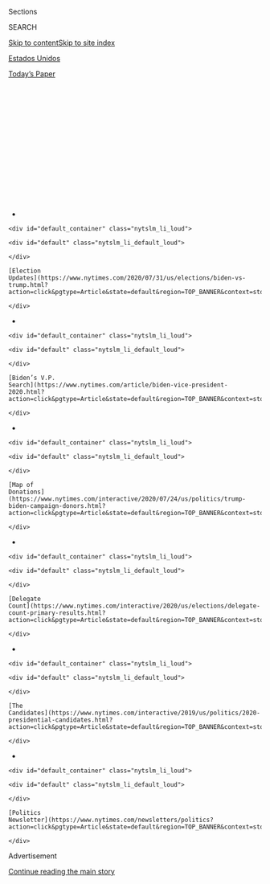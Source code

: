 <div id="app">

<div id="standalone-header">

<div class="interactive-masthead NYTAppHideMasthead css-qz70u6 e1suatyy0">

<div class="section css-ui9rw0 e1suatyy2">

<div class="css-eph4ug er09x8g0">

<div class="css-6n7j50">

</div>

<span class="css-1dv1kvn">Sections</span>

<div class="css-10488qs">

<span class="css-1dv1kvn">SEARCH</span>

</div>

[Skip to content](#site-content)[Skip to site index](#site-index)

</div>

<div id="masthead-section-label" class="css-1wr3we4 eaxe0e00">

[Estados
Unidos](https://www.nytimes.com/es/section/estados-unidos)

</div>

<div class="css-10698na e1huz5gh0">

</div>

</div>

<div id="masthead-bar-one" class="section hasLinks css-15hmgas e1csuq9d3">

<div class="css-uqyvli e1csuq9d0">

</div>

<div class="css-1uqjmks e1csuq9d1">

</div>

<div class="css-9e9ivx">

[](https://myaccount.nytimes.com/auth/login?response_type=cookie&client_id=vi)

</div>

<div class="css-1bvtpon e1csuq9d2">

[Today’s
Paper](https://www.nytimes.com/section/todayspaper)

</div>

</div>

</div>

<div class="css-1aor85t" style="opacity:0.000000001;z-index:-1;visibility:hidden">

<div class="css-1hqnpie">

<div class="css-epjblv">

<span class="css-17xtcya">[Estados
Unidos](/es/section/estados-unidos)</span><span class="css-x15j1o">|</span><span class="css-fwqvlz">Donald
Trump: Quién es y qué
representa</span>

</div>

<div class="css-k008qs">

<div class="css-1iwv8en">

<span class="css-18z7m18"></span>

<div>

</div>

</div>

<span class="css-1n6z4y">https://nyti.ms/2CukH44</span>

<div class="css-1705lsu">

<div class="css-4xjgmj">

<div class="css-4skfbu" data-role="toolbar" data-aria-label="Social Media Share buttons, Save button, and Comments Panel with current comment count" data-testid="share-tools">

  - 
  - 
  - 
  - 
    
    <div class="css-6n7j50">
    
    </div>

  - 
  - 

</div>

</div>

</div>

</div>

</div>

</div>

<div id="NYT_TOP_BANNER_REGION" class="css-mij9hh">

<div>

<div id="styln-elections-notifications-menu" class="section interactive-content interactive-size-medium css-1xxkt5x">

<div class="css-17ih8de interactive-body">

<div class="nytslm_innerContainer" data-aria-live="polite">

<div class="nytslm_title">

</div>

  - 
    
    <div id="default_container" class="nytslm_li_loud">
    
    <div id="default" class="nytslm_li_default_loud">
    
    </div>
    
    [Election
    Updates](https://www.nytimes.com/2020/07/31/us/elections/biden-vs-trump.html?action=click&pgtype=Article&state=default&region=TOP_BANNER&context=storylines_menu)
    
    </div>

  - 
    
    <div id="default_container" class="nytslm_li_loud">
    
    <div id="default" class="nytslm_li_default_loud">
    
    </div>
    
    [Biden’s V.P.
    Search](https://www.nytimes.com/article/biden-vice-president-2020.html?action=click&pgtype=Article&state=default&region=TOP_BANNER&context=storylines_menu)
    
    </div>

  - 
    
    <div id="default_container" class="nytslm_li_loud">
    
    <div id="default" class="nytslm_li_default_loud">
    
    </div>
    
    [Map of
    Donations](https://www.nytimes.com/interactive/2020/07/24/us/politics/trump-biden-campaign-donors.html?action=click&pgtype=Article&state=default&region=TOP_BANNER&context=storylines_menu)
    
    </div>

  - 
    
    <div id="default_container" class="nytslm_li_loud">
    
    <div id="default" class="nytslm_li_default_loud">
    
    </div>
    
    [Delegate
    Count](https://www.nytimes.com/interactive/2020/us/elections/delegate-count-primary-results.html?action=click&pgtype=Article&state=default&region=TOP_BANNER&context=storylines_menu)
    
    </div>

  - 
    
    <div id="default_container" class="nytslm_li_loud">
    
    <div id="default" class="nytslm_li_default_loud">
    
    </div>
    
    [The
    Candidates](https://www.nytimes.com/interactive/2019/us/politics/2020-presidential-candidates.html?action=click&pgtype=Article&state=default&region=TOP_BANNER&context=storylines_menu)
    
    </div>

  - 
    
    <div id="default_container" class="nytslm_li_loud">
    
    <div id="default" class="nytslm_li_default_loud">
    
    </div>
    
    [Politics
    Newsletter](https://www.nytimes.com/newsletters/politics?action=click&pgtype=Article&state=default&region=TOP_BANNER&context=storylines_menu)
    
    </div>

</div>

</div>

</div>

</div>

</div>

<div id="top-wrapper" class="css-1sy8kpn">

<div id="top-slug" class="css-l9onyx">

Advertisement

</div>

[Continue reading the main
story](#after-top)

<div class="ad top-wrapper" style="text-align:center;height:100%;display:block;min-height:250px">

<div id="top" class="place-ad" data-position="top" data-size-key="top">

</div>

</div>

<div id="after-top">

</div>

</div>

<div class="css-11kjks6" data-role="region" data-aria-label="comments panel" tabindex="-1">

<div class="css-1h21wu5">

<div class="css-akb3vb">

<div>

<div class="css-1yip8nf">

## [Comments](#commentsContainer)

[Donald Trump: Quién es y qué representa]()[Skip to Comments]()

<div class="css-c32q7m">

The comments section is closed. To submit a letter to the editor for
publication, write to <letters@nytimes.com>.

</div>

</div>

<div class="css-1bxnhxc">

</div>

<div class="css-1yip8nf">

</div>

</div>

</div>

</div>

</div>

</div>

<div id="site-content" data-role="main">

# Donald Trump: Quién es y qué representa

<div class="css-1vegfwe interactive-byline-container">

Por [<span class="css-1baulvz last-byline" itemprop="name">Annie
Karni</span>](https://www.nytimes.com/by/annie-karni)Updated Jun 25,
2020

</div>

<div class="css-1vegfwe interactive-translations-container">

<div class="css-1rk3c06">

[Read in
English](https://www.nytimes.com/interactive/2020/us/elections/donald-trump.html "Read in English")

</div>

</div>

<div id="interactive-standalone-sharetools" class="css-wkcogx">

<div>

<div class="interactive-sharetools css-9z2bwm" data-role="toolbar" data-aria-label="Social Media Share buttons, Save button, and Comments Panel with current comment count" data-testid="share-tools">

  - 
  - 
  - 
  - 
    
    <div class="css-6n7j50">
    
    </div>

  - *<span class="css-1dtr3u3">+</span>*

</div>

</div>

</div>

<div id="donald-trump-elecciones" class="section interactive-standard interactive-content interactive-size-scoop css-1davkue" data-id="100000007237190">

<div class="css-17ih8de interactive-body">

<div data-prd-dropzone-below-masthead="100000006700124">

</div>

<div class="g-story g-freebird g-max-limit" data-preview-slug="2019-03-10-vi-freebird">

<div class="g-section g-candidate-top">

<div class="g-inner-wrap">

## <span class="g-kicker-text">[Candidatos 2020](https://www.nytimes.com/interactive/2019/us/politics/2020-presidential-candidates.html) </span> <span class="g-party-label" style="color:#cf222c;">Titular republicano </span>

<div class="g-text-wrap">

# Donald Trump

El presidente número 45 de Estados Unidos, un líder profundamente
divisivo, se postuló para la reelección con una plataforma basada en la
inmigración, el comercio y la economía. Después llegó la crisis del
coronavirus.

</div>

</div>

<div class="g-image-wrap">

![Donald
Trump](https://static01.nyt.com/packages/flash/multimedia/ICONS/transparent.png)

</div>

</div>

<div class="g-section g-basics">

## ¿Quién es Donald Trump?

<div class="g-bullets">

Tiene 73 años.

Nacido en Queens; recientemente cambió su residencia principal de
Manhattan a Palm Beach, Florida.

45°. presidente de Estados Unidos.

Ex presentador de programas de telerrealidad y promotor inmobiliario.
Nunca se postuló para un cargo político hasta su campaña presidencial de
2016.

</div>

</div>

<div class="g-section g-issues">

## Temas clave de Trump

El manejo de Trump de la pandemia del coronavirus no ha sido un tema
definitorio de su presidencia durante tanto tiempo, pero es probable que
la forma en que su gobierno ha respondido ante la crisis sea crucial no
solo para su legado, sino también para la forma en que algunos votantes
indecisos que aún están receptivos tanto al presidente como a [Joe
Biden](https://www.nytimes.com/interactive/2020/07/13/espanol/mundo/joe-biden-elecciones.html%0A)
tomen su decisión en noviembre.

Antes de que la crisis del coronavirus ocupara a su Casa Blanca, su
grito de guerra de 2016 de “construir el muro” aún resonaba en su
campaña de reelección. La construcción de un muro a lo largo de la
frontera sur del país, destinado a detener el flujo de inmigrantes
indocumentados hacia al país,[ha ido
lenta,](https://www.nytimes.com/2019/11/08/us/border-wall-texas.html)pero
su postura dura ante la inmigración ha seguido siendo uno de los asuntos
políticos que animan a su base. Trump incluso ha tratado de usar el tema
migratorio como una forma de distraer la atención frente a las críticas
que se le han hecho a su gobierno debido al manejo de la pandemia.

Trump también ha convertido en prioridad la eliminación de las
regulaciones federales, con un énfasis [en desmantelar las establecidas
durante la presidencia de
Obama](https://www.nytimes.com/interactive/2019/climate/trump-environment-rollbacks.html).
Hasta ahora, no ha logrado alcanzar la que era su máxima prioridad
legislativa cuando asumió el cargo: [derogar la Ley de Cuidados de Salud
Asequibles.](https://www.nytimes.com/2019/05/01/health/unconstitutional-trump-aca.html).
Pero ha complacido a los republicanos, en particular, con su compromiso
de[nombrar jueces
conservadores](https://www.nytimes.com/2020/03/14/us/trump-appeals-court-judges.html)
a los tribunales federales a un ritmo récord.

Trump promociona dos acuerdos comerciales como políticas clave, incluso
cuando marcan una ruptura **** con la ortodoxia republicana de libre
comercio a favor de un enfoque populista: un acuerdo comercial inicial
[con
China](https://www.nytimes.com/2020/01/15/business/economy/china-trade-deal.html),
y su tratado revisado [con México
y](https://www.nytimes.com/2019/12/01/us/politics/trump-trade-deal-usmca.html)[Canadá](https://www.nytimes.com/2019/12/01/us/politics/trump-trade-deal-usmca.html).
Su doctrina de política exterior puede resumirse con la frase [“Estados
Unidos
Primero"](https://www.nytimes.com/2018/12/21/us/politics/trump-mattis-american-first-foreign-policy.html),
un lema bajo el cual Trump ha cuestionado a lo largo de los años los
principios fundacionales de alianzas como la OTAN, y demostrado su
renuencia a participar en operaciones militares en el extranjero.

</div>

<div class="g-section g-questions">

## Tres preguntas sobre Donald Trump

<div class="g-qa">

### **1. ¿Donald Trump está bajo investigación?**

Casi por primera vez en su presidencia, la respuesta parece ser no. Los
dos primeros años de su gobierno estuvieron definidos por la inminente
investigación del fiscal especial Robert Mueller, quien en marzo de 2019
concluyó [su informe sobre la interferencia rusa en la elección
de 2016](https://www.nytimes.com/2019/03/24/us/politics/mueller-report-summary.html).
Mueller no llegó a una conclusión sobre si Trump obstruyó ilegalmente la
justicia, pero no encontró evidencia de una conspiración criminal entre
la campaña de Trump y Rusia.

Trump [fue sometido a juicio
político](https://www.nytimes.com/2019/12/18/us/politics/trump-impeached.html)por
la Cámara de Representantes meses después de que concluyó la
investigación sobre Rusia, por tratar de presionar a Ucrania para
difamar a sus rivales políticos. En febrero, después de cinco meses de
audiencias, Trump [fue
absuelto](https://www.nytimes.com/2020/02/05/us/politics/trump-acquitted-impeachment.html)
en el Senado, en línea con el partido, por abuso de poder y obstrucción
del Congreso.

</div>

<div class="g-qa">

### **2. ¿La reelección de Trump dependerá del manejo del virus?**

Muchos asesores y aliados aseguran que Trump no debe enfrentarse a un
oponente político, sino al virus, y que su reelección en noviembre
depende de convencer a los votantes de que la respuesta de su gobierno
salvó vidas.

A través de las conferencias de prensa diarias de la Casa Blanca, Trump
ha estado [tratando de replantear la
narrativa](https://www.nytimes.com/interactive/2020/04/26/us/politics/trump-coronavirus-briefings-analyzed.html)para
convencer a los votantes de que su respuesta a la crisis de salud fue
adecuada, a pesar del hecho de que repetidamente restó importancia a la
amenaza del virus y demoró en asimilar la escala del riesgo. También ha
estado ansioso por reactivar la economía, para poderse adjudicar el
crédito por las ganancias económicas que estaban en marcha antes de que
el virus las arrasara, cuando culpaba de la propagación del virus a
otros, como China o la Organización Mundial de la Salud.

</div>

<div class="g-qa">

### **3. ¿A cuánto asciende la fortuna de Donald Trump?**

Trump, famoso por decir falsedades y hacer afirmaciones exageradas sobre
sí mismo, siempre ha afirmado ser multimillonario. Siempre ha sido
difícil de cuantificar cuál es la fortuna real de Trump, y es una
pregunta que él se rehúsa a contestar. Ha seguido rehusándose a publicar
sus declaraciones de impuestos, y esta es ahora es una batalla que se
libra en tribunales.

Ha tratado de proteger sus declaraciones de impuestos de los fiscales
estatales de Manhattan, un esfuerzo que fue rechazado por un juez
federal. El Departamento de Justicia lo ha ayudado en su intento de
bloquear una orden que exige la liberación de ocho años de sus
declaraciones de impuestos personales y
corporativas.

</div>

</div>

<div class="g-section g-quote">

<div class="quote-bar">

</div>

### “Podría pararme en mitad de la Quinta Avenida y dispararle a alguien, y no perdería ningún voto, ¿OK?”.

<div class="g-attribution">

<div class="g-image">

![](https://static01.nyt.com/newsgraphics/2019/08/01/candidate-pages/7d63f01f112e79da7ac60c0448a4047a155ff410/trump-circle.png)

</div>

<div class="g-info">

##### Donald Trump

</div>

</div>

</div>

<div class="g-section g-coverage">

## Conoce más de Trump en inglés

<div class="g-bullets">

[Lista de tareas pendientes de Trump
para 2020:](https://www.nytimes.com/2020/02/08/us/politics/trump-reelection-campaign.html)
recuperar los suburbios, cortejar a los votantes negros y expandir el
mapa electoral.

Le dimos un vistazo al modo en que la campaña de Trump usa [plataformas
digitales y
mítines](https://www.nytimes.com/2020/02/27/us/politics/trump-rally-campaign-data.html)
para atraer seguidores.

Aquí, un análisis de los patrones en[las falsedades del
presidente.](https://www.nytimes.com/2018/12/29/us/politics/trump-fact-check.html).

</div>

</div>

</div>

</div>

</div>

</div>

<div id="standalone-footer">

<div>

<div>

<div id="interactive-footer-wrapper">

<div class="css-i29ckm">

<div class="css-1oeie6n">

Write a
comment

</div>

<div class="interactive-sharetools css-9z2bwm" data-role="toolbar" data-aria-label="Social Media Share buttons, Save button, and Comments Panel with current comment count" data-testid="share-tools">

  - 
  - 
  - 
  - 
    
    <div class="css-6n7j50">
    
    </div>

</div>

</div>

<div>

<div id="NYT_BELOW_MAIN_CONTENT_REGION">

<div>

<div id="STLYN_guide_v1_STYLN_guide_a" class="section css-l08pwh interactive-content interactive-size-medium">

<div class="css-17ih8de interactive-body">

<div class="g-story g-freebird g-max-limit" data-preview-slug="styln-scroll-guide">

</div>

<div id="g-electionguide-id" class="g-electionguide">

<div class="g-electionguide-container">

<div class="g-electionguide-wrapper">

<div class="g-electionguide-logo">

</div>

# Our 2020 Election Guide

Updated July 31, 2020

  - 
    
    -----
    
    ## The Latest
    
      - President Trump’s assault on the Postal Service is intersecting
        with his attacks on mail-in voting. [Voting rights groups say it
        is a recipe for
        disaster.](https://www.nytimes.com/2020/07/31/us/politics/trump-usps-mail-delays.html?action=click&pgtype=Article&state=default&region=BELOW_MAIN_CONTENT&context=storylines_guide)

  - 
    
    -----
    
    ## Biden’s V.P. Search
    
      - [Here are 13
        women](https://www.nytimes.com/article/biden-vice-president-2020.html?action=click&pgtype=Article&state=default&region=BELOW_MAIN_CONTENT&context=storylines_guide)
        who have been under consideration to be Joe Biden’s running
        mate, and why each might be chosen — and might not be.

  - 
    
    -----
    
    ## Keep Up With Our Coverage
    
      - Get an
        [email](https://www.nytimes.com/newsletters/politics?action=click&pgtype=Article&state=default&region=BELOW_MAIN_CONTENT&context=storylines_guide)
        recapping the day’s news
    
    <!-- end list -->
    
      - Download our mobile app on
        [iOS](https://apps.apple.com/us/app/nytimes/id284862083?ls=1&mat_click_id=5c79ae7455014fd1bd66b5610c05b8f2-20191112-16948&referrer=mat_click_id%3D5c79ae7455014fd1bd66b5610c05b8f2-20191112-16948%26link_click_id%3D722930677036718082)
        and
        [Android](http://a.localytics.com/android?id=com.nytimes.android&referrer=utm_source%3Dother_nyt_mobile_web%26utm_medium%3DWeb%2520page%26utm_term%3DGeneral%2520Mobile%2520Page%26utm_campaign%3DNYT%2520Mobile%2520General%2520Page)
        and turn on Breaking News and Politics alerts

</div>

</div>

</div>

</div>

</div>

</div>

</div>

</div>

<div id="bottom-wrapper" class="css-1ede5it">

<div id="bottom-slug" class="css-l9onyx">

Advertisement

</div>

[Continue reading the main
story](#after-bottom)

<div id="bottom" class="ad bottom-wrapper" style="text-align:center;height:100%;display:block;min-height:90px">

</div>

<div id="after-bottom">

</div>

</div>

## Site Index

<div>

</div>

## Site Information Navigation

  - [© <span>2020</span> <span>The New York Times
    Company</span>](https://help.nytimes.com/hc/en-us/articles/115014792127-Copyright-notice)

<!-- end list -->

  - [NYTCo](https://www.nytco.com/)
  - [Contact
    Us](https://help.nytimes.com/hc/en-us/articles/115015385887-Contact-Us)
  - [Work with us](https://www.nytco.com/careers/)
  - [Advertise](https://nytmediakit.com/)
  - [T Brand Studio](http://www.tbrandstudio.com/)
  - [Your Ad
    Choices](https://www.nytimes.com/privacy/cookie-policy#how-do-i-manage-trackers)
  - [Privacy](https://www.nytimes.com/privacy)
  - [Terms of
    Service](https://help.nytimes.com/hc/en-us/articles/115014893428-Terms-of-service)
  - [Terms of
    Sale](https://help.nytimes.com/hc/en-us/articles/115014893968-Terms-of-sale)
  - [Site
    Map](https://spiderbites.nytimes.com)
  - [Help](https://help.nytimes.com/hc/en-us)
  - [Subscriptions](https://www.nytimes.com/subscription?campaignId=37WXW)

</div>

</div>

</div>

</div>

</div>
